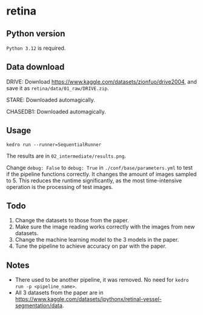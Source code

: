 # retina

## Python version

`Python 3.12` is required.

## Data download

DRIVE: Download <https://www.kaggle.com/datasets/zionfuo/drive2004>, and save it as `retina/data/01_raw/DRIVE.zip`.

STARE: Downloaded automagically.

CHASEDB1: Downloaded automagically.

## Usage

`kedro run --runner=SequentialRunner`

The results are in `02_intermediate/results.png`.

Change `debug: False` to `debug: True` in `./conf/base/parameters.yml` to test if the pipeline functions correctly. It changes the amount of images sampled to 5. This reduces the runtime significantly, as the most time-intensive operation is the processing of test images.

## Todo

1. Change the datasets to those from the paper.
2. Make sure the image reading works correctly with the images from new datasets.
3. Change the machine learning model to the 3 models in the paper.
4. Tune the pipeline to achieve accuracy on par with the paper.

## Notes

- There used to be another pipeline, it was removed. No need for `kedro run -p <pipeline_name>`.
- All 3 datasets from the paper are in <https://www.kaggle.com/datasets/ipythonx/retinal-vessel-segmentation/data>.
